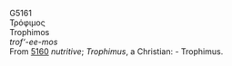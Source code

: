 <body>
  <p>G5161<br>  Τρόφιμος  <br> Trophimos  <br><i>trof‘-ee-mos </i><br>From <a href="g5160.htm">5160</a>  <i>nutritive</i>; <i>Trophimus</i>, a Christian: - Trophimus.<br></p>
 </body>